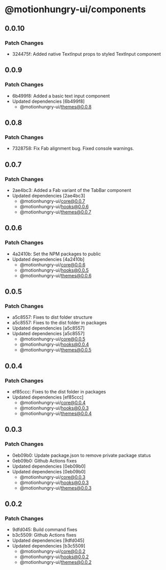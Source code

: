 # @motionhungry-ui/components

## 0.0.10

### Patch Changes

- 324475f: Added native TextInput props to styled TextInput component

## 0.0.9

### Patch Changes

- 6b499f8: Added a basic text input component
- Updated dependencies [6b499f8]
  - @motionhungry-ui/themes@0.0.8

## 0.0.8

### Patch Changes

- 7328758: Fix Fab alignment bug. Fixed console warnings.

## 0.0.7

### Patch Changes

- 2ae4bc3: Added a Fab variant of the TabBar component
- Updated dependencies [2ae4bc3]
  - @motionhungry-ui/core@0.0.7
  - @motionhungry-ui/hooks@0.0.6
  - @motionhungry-ui/themes@0.0.7

## 0.0.6

### Patch Changes

- 4a2410b: Set the NPM packages to public
- Updated dependencies [4a2410b]
  - @motionhungry-ui/core@0.0.6
  - @motionhungry-ui/hooks@0.0.5
  - @motionhungry-ui/themes@0.0.6

## 0.0.5

### Patch Changes

- a5c8557: Fixes to dist folder structure
- a5c8557: Fixes to the dist folder in packages
- Updated dependencies [a5c8557]
- Updated dependencies [a5c8557]
  - @motionhungry-ui/core@0.0.5
  - @motionhungry-ui/hooks@0.0.4
  - @motionhungry-ui/themes@0.0.5

## 0.0.4

### Patch Changes

- ef85ccc: Fixes to the dist folder in packages
- Updated dependencies [ef85ccc]
  - @motionhungry-ui/core@0.0.4
  - @motionhungry-ui/hooks@0.0.3
  - @motionhungry-ui/themes@0.0.4

## 0.0.3

### Patch Changes

- 0eb09b0: Update package.json to remove private package status
- 0eb09b0: Github Actions fixes
- Updated dependencies [0eb09b0]
- Updated dependencies [0eb09b0]
  - @motionhungry-ui/core@0.0.3
  - @motionhungry-ui/hooks@0.0.3
  - @motionhungry-ui/themes@0.0.3

## 0.0.2

### Patch Changes

- 9dfd045: Build command fixes
- b3c5509: Github Actions fixes
- Updated dependencies [9dfd045]
- Updated dependencies [b3c5509]
  - @motionhungry-ui/core@0.0.2
  - @motionhungry-ui/hooks@0.0.2
  - @motionhungry-ui/themes@0.0.2
